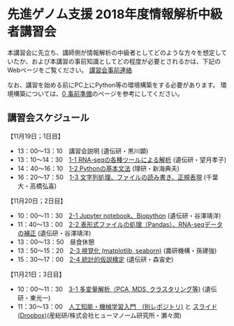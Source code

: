 # 先進ゲノム支援 2018年度情報解析中級者講習会
本講習会に先立ち、講師側が情報解析の中級者としてどのような方々を想定していたか、および本講習の事前知識としてどの程度が必要とされるかは、下記のWebページをご覧ください。
[講習会事前連絡](https://www.genome-sci.jp/whatsnew/event/news20180920.html)

なお、講習を始める前にPC上にPython等の環境構築をする必要があります。
環境構築については、[0 事前準備](https://github.com/genome-sci/python_bioinfo_2018/tree/master/0)のページを参考にしてください。


## 講習会スケジュール
【11月19日；1日目】  
* 13：00～13：10　講習会説明 (遺伝研・黒川顕)
* 13：10～14：30　[1-1 RNA-seqの各種ツールによる解析](https://github.com/genome-sci/python_bioinfo_2018/tree/master/1-1) (遺伝研・望月孝子) 
* 14：40～16：10　[1-2 Pythonの基本文法](https://github.com/genome-sci/python_bioinfo_2018/tree/master/1-2) (理研・新海典夫)
* 16：20～17：50　[1-3 文字列処理、ファイルの読み書き、正規表現](https://github.com/genome-sci/python_bioinfo_2018/tree/master/1-3) (千葉大・高橋弘喜)

【11月20日；2日目】  
* 10：00～11：30　[2-1 Jupyter notebook、Biopython](https://github.com/genome-sci/python_bioinfo_2018/tree/master/2-1_and_2-2) (遺伝研・谷澤靖洋)
* 11：40〜13：00　[2-2 表形式ファイルの処理（Pandas）、RNA-seqデータの補正](https://github.com/genome-sci/python_bioinfo_2018/tree/master/2-1_and_2-2) (遺伝研・谷澤靖洋)
* 13：00〜13：50　昼食休憩  
* 13：50〜15：20　[2-3 視覚化 (matplotlib, seaborn)](https://github.com/genome-sci/python_bioinfo_2018/tree/master/2-3) (農研機構・孫建強)
* 15：30〜17：00　[2-4 統計的仮説検定](https://github.com/genome-sci/python_bioinfo_2018/tree/master/2-4) (遺伝研・森宙史)

【11月21日；3日目】  
* 10：00～11：30　[3-1 多変量解析（PCA, MDS, クラスタリング等)](https://github.com/genome-sci/python_bioinfo_2018/tree/master/3-1) (遺伝研・東光一)
* 11：30～13：00　[人工知能・機械学習入門　(別レポジトリ)](https://github.com/HumanomeLab/mlcourse) と [スライド (Dropbox)](https://www.dropbox.com/s/ylg77wjqookgp7z/20181121nig_ml.pdf?dl=0)(産総研/株式会社ヒューマノーム研究所・瀬々潤)
